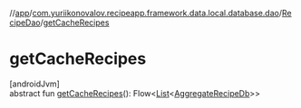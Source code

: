 //[app](../../../index.md)/[com.yuriikonovalov.recipeapp.framework.data.local.database.dao](../index.md)/[RecipeDao](index.md)/[getCacheRecipes](get-cache-recipes.md)

# getCacheRecipes

[androidJvm]\
abstract fun [getCacheRecipes](get-cache-recipes.md)(): Flow&lt;[List](https://kotlinlang.org/api/latest/jvm/stdlib/kotlin.collections/-list/index.html)&lt;[AggregateRecipeDb](../../com.yuriikonovalov.recipeapp.framework.data.local.database.model.relation/-aggregate-recipe-db/index.md)&gt;&gt;
